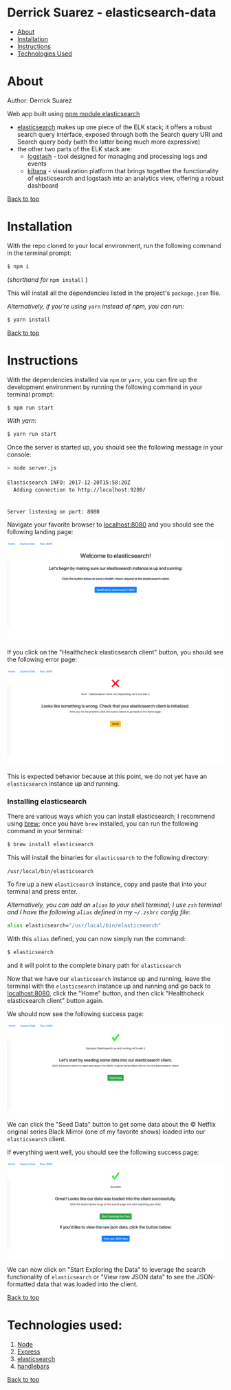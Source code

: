<a id="top"></a>
# Derrick Suarez - elasticsearch-data

* [About](#about)
* [Installation](#installation)
* [Instructions](#instructions)
* [Technologies Used](#technologies-used)

# <a id="about"></a>About
Author: Derrick Suarez 

Web app built using [npm module elasticsearch](https://www.npmjs.com/package/elasticsearch)

* [elasticsearch](https://www.elastic.co/) makes up one piece of the ELK stack; it offers a robust search query interface, exposed through both the Search query URI and Search query body (with the latter being much more expressive)
* the other two parts of the ELK stack are:
    * [logstash](https://www.elastic.co/products/logstash) - tool designed for managing and processing logs and events
    * [kibana](https://www.elastic.co/products/kibana) - visualization platform that brings together the functionality of elasticsearch and logstash into an analytics view, offering a robust dashboard

[Back to top](#top)

# <a id="installation"></a>Installation
With the repo cloned to your local environment, run the following command in the terminal prompt:
```bash
$ npm i
```
(*shorthand for* `npm install` )

This will install all the dependencies listed in the project's `package.json` file.

*Alternatively, if you're using* `yarn` *instead of npm, you can run:* 
```bash
$ yarn install
```

[Back to top](#top)

# <a id="instructions"></a>Instructions
With the dependencies installed via `npm` or `yarn`, you can fire up the development environment by running the following command in your terminal prompt:
```bash
$ npm run start
```
*With yarn*:
```bash
$ yarn run start
```

Once the server is started up, you should see the following message in your console:
```bash
> node server.js

Elasticsearch INFO: 2017-12-20T15:58:20Z
  Adding connection to http://localhost:9200/
  

Server listening on port: 8080
```

Navigate your favorite browser to [localhost:8080](http://localhost:8080 "http://localhost:8080") and you should see the following landing page:

![elasticsearch-data landing page](https://github.com/dsuare1/elasticsearch-data/blob/master/public/images/elasticsearch-data-landing-page.png?raw=true)

If you click on the "Healthcheck elasticsearch client" button, you should see the following error page:

![elasticsearch-data landing page](https://github.com/dsuare1/elasticsearch-data/blob/master/public/images/elasticsearch-data-error-page.png?raw=true)

This is expected behavior because at this point, we do not yet have an `elasticsearch` instance up and running.

### Installing elasticsearch

There are various ways which you can install elasticsearch; I recommend using [brew](https://brew.sh/); once you have `brew` installed, you can run the following command in your terminal:
```bash
$ brew install elasticsearch
```

This will install the binaries for `elasticsearch` to the following directory:

`/usr/local/bin/elasticsearch`

To fire up a new `elasticsearch` instance, copy and paste that into your terminal and press enter.

_Alternatively, you can add an `alias` to your shell terminal; I use `zsh` terminal and I have the following `alias` defined in my `~/.zshrc` config file:_
```bash
alias elasticsearch="/usr/local/bin/elasticsearch"
```
With this `alias` defined, you can now simply run the command:
```bash
$ elasticsearch
```
and it will point to the complete binary path for `elasticsearch`

Now that we have our `elasticsearch` instance up and running, leave the terminal with the `elasticsearch` instance up and running and go back to [localhost:8080](http://localhost:8080 "http://localhost:8080"), click the "Home" button, and then click "Healthcheck elasticsearch client" button again.

We should now see the following success page:

![elasticsearch-data landing page](https://github.com/dsuare1/elasticsearch-data/blob/master/public/images/elasticsearch-data-success-page.png?raw=true)

We can click the "Seed Data" button to get some data about the &copy; Netflix original series Black Mirror (one of my favorite shows) loaded into our `elasticsearch` client.

If everything went well, you should see the following success page:

![elasticsearch-data landing page](https://github.com/dsuare1/elasticsearch-data/blob/master/public/images/elasticsearch-data-data-seeded-success.png?raw=true)

We can now click on "Start Exploring the Data" to leverage the search functionality of `elasticsearch` or "View raw JSON data" to see the JSON-formatted data that was loaded into the client.

[Back to top](#top)

# <a id="technologies-used"></a>Technologies used:
1. [Node](https://nodejs.org/en/docs/)
2. [Express](http://expressjs.com/)
3. [elasticsearch](https://www.elastic.co/)
4. [handlebars](http://handlebarsjs.com/)

[Back to top](#top)
